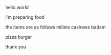 hello world

i'm preparing food

the items are as follows
millets
cashews
badam
 
 pizza
 burger
 
thank you
